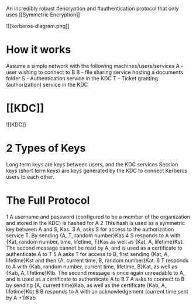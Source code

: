 An incredibly robust #encryption  and #authentication protocol that only uses [[Symmetric Encryption]]

![[kerberos-diagram.png]]

# How it works
Assume a simple network with the following machines/users/services
A - user wishing to connect to B
B - file sharing service hosting a documents folder
S - Authentication service in the KDC
T - Ticket granting (authorization) service in the KDC

# [[KDC]]
![[KDC]]

# 2 Types of Keys
Long term keys are keys between users, and the KDC services
Session keys (short term keys) are keys generated by the KDC to connect Kerberos users to each other.

# The Full Protocol
1 
	A username and password (configured to be a member of the organization and stored in the KDC) is hashed for A
2 
	This hash is used as a symmetric key between A and S, Kas.
3 
	A, asks S for access to the authorization service T. By sending {A, T, random number}Kas
4 
	S responds to A with {Kat, random number, time, lifetime, T}Kas as well as {Kat, A, lifetime}Kst. The second message cannot be read by A, and is used as a certificate to authenticate A to T
5 
	A asks T for access to B, first sending {Kat, A, lifetime}Kst and then {A, current time, B, random number}Kat.
6
	T responds to A with {Kab, random number, current time, lifetime, B}Kat, as well as {Kab, A, lifetime}Ktb. The second message is once again unreadable to A, and is used as a certificate to authenticate A to B
7
	A asks to connect to B by sending {A, current time}Kab, as well as the certificate {Kab, A, lifetime}Kbt
8
	B responds to A with an acknowledgement {current time sent by A +1}Kab


